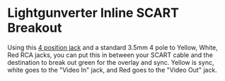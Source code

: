 # Lightgunverter Inline SCART Breakout
Using this [4 position jack](https://www.arrow.com/en/products/sj-43514-smt-tr/cui-inc) and a standard 3.5mm 4 pole to Yellow, White, Red RCA jacks, you can put this in between your SCART cable and the destination to break out green for the overlay and sync.
Yellow is sync, white goes to the "Video In" jack, and Red goes to the "Video Out" jack.